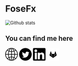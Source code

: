 # FoseFx
![Github stats](https://github-readme-stats.vercel.app/api?username=fosefx&count_private=true&bg_color=DEG,e96443,904e95&title_color=fff&text_color=fff&icon_color=eee&include_all_commits=true&show_icons=true)
## You can find me here

<a href="https://www.fosefx.com/" target="__blank"><img src="https://github.com/FoseFx/FoseFx/blob/master/hp.png?raw=true" alt="Homepage" width="40" /></a>
<a href="https://www.twitter.com/FoseFx" target="__blank"><img src="https://github.com/FoseFx/FoseFx/blob/master/twitter.svg?raw=true" alt="Twitter" width="40" /></a>
<a href="https://www.linkedin.com/in/max-b-253824187/" target="__blank"><img src="https://github.com/FoseFx/FoseFx/blob/master/linkedin.svg?raw=true" alt="LinkedIn" width="40" /></a>
<a href="https://gitlab.com/fosefx/" target="__blank"><img src="https://github.com/FoseFx/FoseFx/blob/master/gitlab.svg?raw=true" alt="Gitlab" width="40" /></a>
